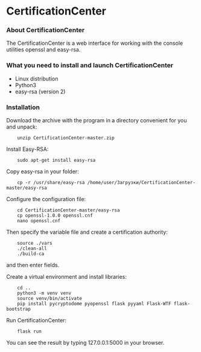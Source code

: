 CertificationCenter
====================

### About CertificationCenter
The CertificationCenter is a web interface for working with the console utilities openssl and easy-rsa.

### What you need to install and launch CertificationCenter
 * Linux distribution
 * Python3
 * easy-rsa (version 2)

### Installation
Download the archive with the program in a directory convenient for you and unpack:
```
    unzip CertificationCenter-master.zip
```

Install Easy-RSA:
```
    sudo apt-get install easy-rsa
```

Copy easy-rsa in your folder:
```
    cp -r /usr/share/easy-rsa /home/user/Загрузки/CertificationCenter-master/easy-rsa
```

Configure the configuration file:
```
    cd CertificationCenter-master/easy-rsa
    cp openssl-1.0.0 openssl.cnf
    nano openssl.cnf
```

Then specify the variable file and create a certification authority:
``` 
    source ./vars
    ./clean-all
    ./build-ca
```

and then enter fields.

Create a virtual environment and install libraries:

```
    cd ..
    python3 -m venv venv
    source venv/bin/activate
    pip install pycryptodome pyopenssl flask pyyaml Flask-WTF flask-bootstrap
```

Run CertificationCenter:
```
    flask run
```

You can see the result by typing 127.0.0.1:5000 in your browser.
